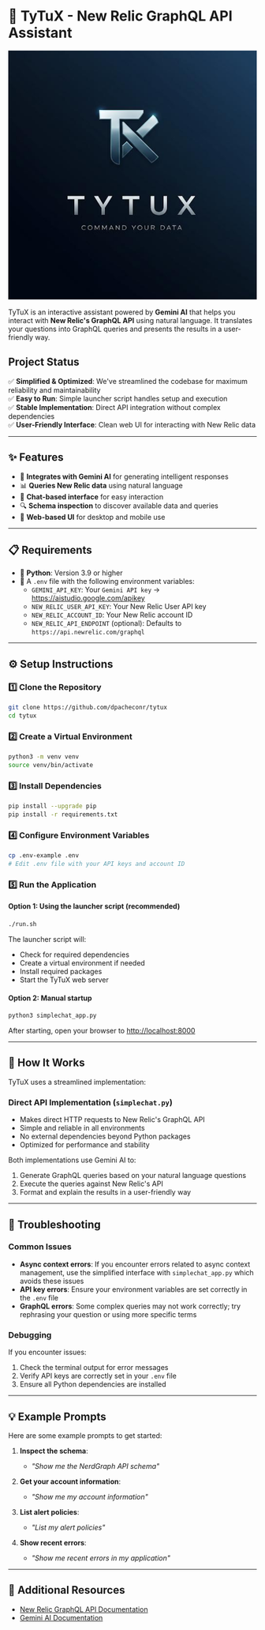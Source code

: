 # 🚀 TyTuX - New Relic GraphQL API Assistant

![TyTuX Logo](./logo.jpeg)

TyTuX is an interactive assistant powered by **Gemini AI** that helps you interact with **New Relic's GraphQL API** using natural language. It translates your questions into GraphQL queries and presents the results in a user-friendly way.

## Project Status

✅ **Simplified & Optimized**: We've streamlined the codebase for maximum reliability and maintainability  
✅ **Easy to Run**: Simple launcher script handles setup and execution  
✅ **Stable Implementation**: Direct API integration without complex dependencies  
✅ **User-Friendly Interface**: Clean web UI for interacting with New Relic data  

---

## ✨ Features
- 🤖 **Integrates with Gemini AI** for generating intelligent responses
- 📊 **Queries New Relic data** using natural language
- 💬 **Chat-based interface** for easy interaction
- 🔍 **Schema inspection** to discover available data and queries
- 📱 **Web-based UI** for desktop and mobile use

---

## 📋 Requirements
- 🐍 **Python**: Version 3.9 or higher
- 🔑 A `.env` file with the following environment variables:
  - `GEMINI_API_KEY`: Your `Gemini API key` -> https://aistudio.google.com/apikey
  - `NEW_RELIC_USER_API_KEY`: Your New Relic User API key
  - `NEW_RELIC_ACCOUNT_ID`: Your New Relic account ID
  - `NEW_RELIC_API_ENDPOINT` (optional): Defaults to `https://api.newrelic.com/graphql`

---

## ⚙️ Setup Instructions

### 1️⃣ Clone the Repository
```bash
git clone https://github.com/dpacheconr/tytux
cd tytux
```

### 2️⃣ Create a Virtual Environment
```bash
python3 -m venv venv
source venv/bin/activate
```

### 3️⃣ Install Dependencies
```bash
pip install --upgrade pip
pip install -r requirements.txt
```

### 4️⃣ Configure Environment Variables
```bash
cp .env-example .env
# Edit .env file with your API keys and account ID
```

### 5️⃣ Run the Application

#### Option 1: Using the launcher script (recommended)
```bash
./run.sh
```
The launcher script will:
- Check for required dependencies
- Create a virtual environment if needed
- Install required packages
- Start the TyTuX web server

#### Option 2: Manual startup
```bash
python3 simplechat_app.py
```

After starting, open your browser to [http://localhost:8000](http://localhost:8000)

---

## 🧩 How It Works

TyTuX uses a streamlined implementation:

### Direct API Implementation (`simplechat.py`)
- Makes direct HTTP requests to New Relic's GraphQL API
- Simple and reliable in all environments
- No external dependencies beyond Python packages
- Optimized for performance and stability

Both implementations use Gemini AI to:
1. Generate GraphQL queries based on your natural language questions
2. Execute the queries against New Relic's API
3. Format and explain the results in a user-friendly way

---

## 🚧 Troubleshooting

### Common Issues

- **Async context errors**: If you encounter errors related to async context management, use the simplified interface with `simplechat_app.py` which avoids these issues
- **API key errors**: Ensure your environment variables are set correctly in the `.env` file
- **GraphQL errors**: Some complex queries may not work correctly; try rephrasing your question or using more specific terms

### Debugging

If you encounter issues:

1. Check the terminal output for error messages
2. Verify API keys are correctly set in your `.env` file
3. Ensure all Python dependencies are installed

---

## 💡 Example Prompts

Here are some example prompts to get started:

1. **Inspect the schema**:
   - _"Show me the NerdGraph API schema"_

2. **Get your account information**:
   - _"Show me my account information"_

3. **List alert policies**:
   - _"List my alert policies"_

4. **Show recent errors**:
   - _"Show me recent errors in my application"_

---

## 📖 Additional Resources
- [New Relic GraphQL API Documentation](https://docs.newrelic.com/docs/apis/nerdgraph/get-started/introduction-new-relic-nerdgraph/)
- [Gemini AI Documentation](https://ai.google.dev/gemini-api/docs)
